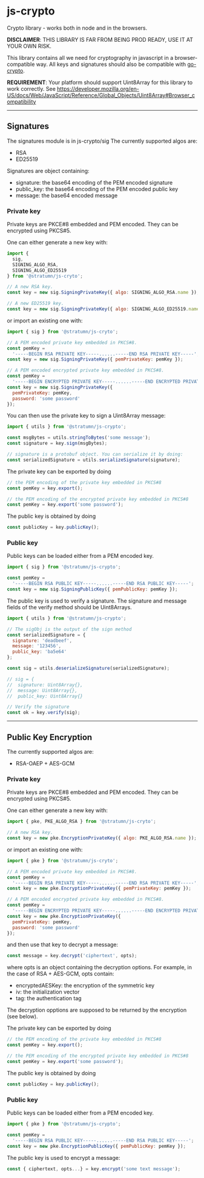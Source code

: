 # js-crypto

Crypto library - works both in node and in the browsers.

**DISCLAIMER**: THIS LIBRARY IS FAR FROM BEING PROD READY, USE IT AT YOUR OWN RISK.

This library contains all we need for cryptography in javascript in a browser-compatible way.
All keys and signatures should also be compatible with [go-crypto](https://github.com/stratumn/go-crypto).

**REQUIREMENT**: Your platform should support Uint8Array for this library to work correctly. See https://developer.mozilla.org/en-US/docs/Web/JavaScript/Reference/Global_Objects/Uint8Array#Browser_compatibility

---

## **Signatures**

The signatures module is in js-crypto/sig
The currently supported algos are:

- RSA
- ED25519

Signatures are object containing:

- signature: the base64 encoding of the PEM encoded signature
- public_key: the base64 encoding of the PEM encoded public key
- message: the base64 encoded message

### Private key

Private keys are PKCE#8 embedded and PEM encoded. They can be encrypted using PKCS#5.

One can either generate a new key with:

```javascript
import {
  sig,
  SIGNING_ALGO_RSA,
  SIGNING_ALGO_ED25519
} from '@stratumn/js-cryto';

// A new RSA key.
const key = new sig.SigningPrivateKey({ algo: SIGNING_ALGO_RSA.name });

// A new ED25519 key.
const key = new sig.SigningPrivateKey({ algo: SIGNING_ALGO_ED25519.name });
```

or import an existing one with:

```javascript
import { sig } from '@stratumn/js-cryto';

// A PEM encoded private key embedded in PKCS#8.
const pemKey =
  '-----BEGIN RSA PRIVATE KEY-----......-----END RSA PRIVATE KEY-----';
const key = new sig.SigningPrivateKey({ pemPrivateKey: pemKey });

// A PEM encoded encrypted private key embedded in PKCS#8.
const pemKey =
  '-----BEGIN ENCRYPTED PRIVATE KEY-----......-----END ENCRYPTED PRIVATE KEY-----';
const key = new sig.SigningPrivateKey({
  pemPrivateKey: pemKey,
  password: 'some password'
});
```

You can then use the private key to sign a Uint8Array message:

```javascript
import { utils } from '@stratumn/js-crypto';

const msgBytes = utils.stringToBytes('some message');
const signature = key.sign(msgBytes);

// signature is a protobuf object. You can serialize it by doing:
const serializedSignature = utils.serializeSignature(signature);
```

The private key can be exported by doing

```javascript
// the PEM encoding of the private key embedded in PKCS#8
const pemKey = key.export();

// the PEM encoding of the encrypted private key embedded in PKCS#8
const pemKey = key.export('some password');
```

The public key is obtained by doing

```javascript
const publicKey = key.publicKey();
```

### Public key

Public keys can be loaded either from a PEM encoded key.

```javascript
import { sig } from '@stratumn/js-crypto';

const pemKey =
  '-----BEGIN RSA PUBLIC KEY-----......-----END RSA PUBLIC KEY-----';
const key = new sig.SigningPublicKey({ pemPublicKey: pemKey });
```

The public key is used to verify a signature. The signature and message fields of the verify method should be Uint8Arrays.

```javascript
import { utils } from '@stratumn/js-crypto';

// The sigObj is the output of the sign method
const serializedSignature = {
  signature: 'deadbeef',
  message: '123456',
  public_key: 'ba5e64'
};

const sig = utils.deserializeSignature(serializedSignature);

// sig = {
//  signature: Uint8Array{},
//  message: Uint8Array{},
//  public_key: Uint8Array{}

// Verify the signature
const ok = key.verify(sig);
```

---

## **Public Key Encryption**

The currently supported algos are:

- RSA-OAEP + AES-GCM

### Private key

Private keys are PKCE#8 embedded and PEM encoded. They can be encrypted using PKCS#5.

One can either generate a new key with:

```javascript
import { pke, PKE_ALGO_RSA } from '@stratumn/js-cryto';

// A new RSA key.
const key = new pke.EncryptionPrivateKey({ algo: PKE_ALGO_RSA.name });
```

or import an existing one with:

```javascript
import { pke } from '@stratumn/js-cryto';

// A PEM encoded private key embedded in PKCS#8.
const pemKey =
  '-----BEGIN RSA PRIVATE KEY-----......-----END RSA PRIVATE KEY-----';
const key = new pke.EncryptionPrivateKey({ pemPrivateKey: pemKey });

// A PEM encoded encrypted private key embedded in PKCS#8.
const pemKey =
  '-----BEGIN ENCRYPTED PRIVATE KEY-----......-----END ENCRYPTED PRIVATE KEY-----';
const key = new pke.EncryptionPrivateKey({
  pemPrivateKey: pemKey,
  password: 'some password'
});
```

and then use that key to decrypt a message:

```javascript
const message = key.decrypt('ciphertext', opts);
```

where opts is an object containing the decryption options. For example, in the case of RSA + AES-GCM, opts contain:

- encryptedAESKey: the encryption of the symmetric key
- iv: the initialization vector
- tag: the authentication tag

The decryption opptions are supposed to be returned by the encryption (see below).

The private key can be exported by doing

```javascript
// the PEM encoding of the private key embedded in PKCS#8
const pemKey = key.export();

// the PEM encoding of the encrypted private key embedded in PKCS#8
const pemKey = key.export('some password');
```

The public key is obtained by doing

```javascript
const publicKey = key.publicKey();
```

### Public key

Public keys can be loaded either from a PEM encoded key.

```javascript
import { pke } from '@stratumn/js-crypto';

const pemKey =
  '-----BEGIN RSA PUBLIC KEY-----......-----END RSA PUBLIC KEY-----';
const key = new pke.EncryptionPublicKey({ pemPublicKey: pemKey });
```

The public key is used to encrypt a message:

```javascript
const { ciphertext, opts...} = key.encrypt('some text message');
```
